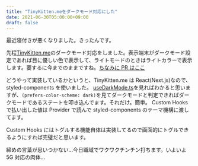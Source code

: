 ```yaml
---
title: "TinyKitten.meをダークモード対応にした"
date: 2021-06-30T05:00:00+09:00
draft: false
---
```


最近寝付きが悪くなりました。きったんです。

先程[TinyKitten.me](https://tinykitten.me)のダークモード対応をしました。表示端末がダークモード設定であれば目に優しい色で表示して、ライトモードのときはライトカラーで表示します。要するに今までのままですね。[ちなみに PR はここ](https://github.com/TinyKitten/WebPortfolio/pull/26)

どうやって実装しているかというと、TinyKitten.me は React(Next.js)なので、styled-components を使いました。
[useDarkMode.ts](https://github.com/TinyKitten/WebPortfolio/pull/26/files#diff-61f5f1067506012faa5d33072387b8eb16a7086802a9fb3ffcb1ca25df335ecc)を見ればわかると思いますが、`(prefers-color-scheme: dark)`を見てダークモードと判定できればダークモードであるステートを叩き込んでます。それだけ。簡単。
Custom Hooks で払い出した値は Provider で読んで styled-components のテーマ機構に渡してます。

Custom Hooks にはトグルする機能自体は実装してるので画面的にトグルできるようにすれば完璧だと思います。

締めの言葉が思いつかない...今日職域でワクワクチンチン打ちます。いよいよ 5G 対応の肉体...

